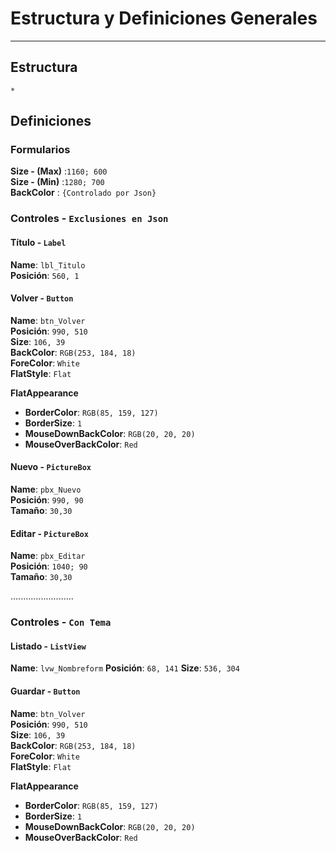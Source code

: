 # Estructura  y Definiciones Generales
---
  ## Estructura
    *
  ## Definiciones
      
  ### Formularios
  **Size - (Max)**  :`1160; 600`   
  **Size - (Min)**  :`1280; 700`  
  **BackColor**     : `{Controlado por Json}`
  ### Controles - `Exclusiones en Json`
  #### Título - `Label`  
  **Name**: `lbl_Titulo`  
  **Posición**: `560, 1`
  
  #### Volver   - `Button`
  **Name**: `btn_Volver`  
  **Posición**: `990, 510`  
  **Size**: `106, 39`  
  **BackColor**: `RGB(253, 184, 18)`  
  **ForeColor**: `White`  
  **FlatStyle**: `Flat`
  
  **FlatAppearance**  
  - **BorderColor**: `RGB(85, 159, 127)`  
  - **BorderSize**: `1`  
  - **MouseDownBackColor**: `RGB(20, 20, 20)`  
  - **MouseOverBackColor**: `Red`

  #### Nuevo   - `PictureBox`
  **Name**: `pbx_Nuevo`  
  **Posición**: `990, 90`  
  **Tamaño**: `30,30`  
  
  #### Editar   - `PictureBox`
  **Name**: `pbx_Editar`  
  **Posición**: `1040; 90`  
  **Tamaño**: `30,30`  
  
  .........................
  
  ### Controles - `Con Tema`
  #### Listado - `ListView` 
  **Name**: `lvw_Nombreform` 
  **Posición**: `68, 141`
  **Size**: `536, 304`


  #### Guardar   - `Button`
  **Name**: `btn_Volver`  
  **Posición**: `990, 510`  
  **Size**: `106, 39`  
  **BackColor**: `RGB(253, 184, 18)`  
  **ForeColor**: `White`  
  **FlatStyle**: `Flat`
  
  **FlatAppearance**  
  - **BorderColor**: `RGB(85, 159, 127)`  
  - **BorderSize**: `1`  
  - **MouseDownBackColor**: `RGB(20, 20, 20)`  
  - **MouseOverBackColor**: `Red`
